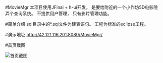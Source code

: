 #MovieMgr
本项目使用JFinal + h-ui开发。
是要给附近的一个小作坊5D电影院弄个查询系统。
不提供用户管理， 只有影片管理功能。

#简单介绍
sql目录中的*.sql文件为建表语句。
工程为标准的eclipse工程。

#演示地址
http://42.121.116.201:8080/MovieMgr/

#首页截图

![首页截图](http://git.oschina.net/uploads/images/2015/0930/223237_f23e8856_3554.jpeg "在这里输入图片标题")


